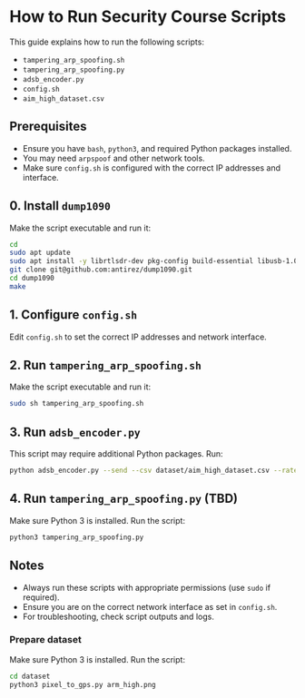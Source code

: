 # How to Run Security Course Scripts

This guide explains how to run the following scripts:
- `tampering_arp_spoofing.sh`
- `tampering_arp_spoofing.py`
- `adsb_encoder.py`
- `config.sh`
- `aim_high_dataset.csv`

## Prerequisites
- Ensure you have `bash`, `python3`, and required Python packages installed.
- You may need `arpspoof` and other network tools.
- Make sure `config.sh` is configured with the correct IP addresses and interface.

## 0. Install `dump1090`
Make the script executable and run it:
```bash
cd
sudo apt update
sudo apt install -y librtlsdr-dev pkg-config build-essential libusb-1.0-0-dev
git clone git@github.com:antirez/dump1090.git
cd dump1090
make
```

## 1. Configure `config.sh`
Edit `config.sh` to set the correct IP addresses and network interface.

## 2. Run `tampering_arp_spoofing.sh`
Make the script executable and run it:
```bash
sudo sh tampering_arp_spoofing.sh 
```

## 3. Run `adsb_encoder.py`
This script may require additional Python packages. Run:
```bash
python adsb_encoder.py --send --csv dataset/aim_high_dataset.csv --rate 1000
```

## 4. Run `tampering_arp_spoofing.py` (TBD)
Make sure Python 3 is installed. Run the script:
```bash
python3 tampering_arp_spoofing.py
```

## Notes
- Always run these scripts with appropriate permissions (use `sudo` if required).
- Ensure you are on the correct network interface as set in `config.sh`.
- For troubleshooting, check script outputs and logs.

### Prepare dataset
Make sure Python 3 is installed. Run the script:
```bash
cd dataset
python3 pixel_to_gps.py arm_high.png
```